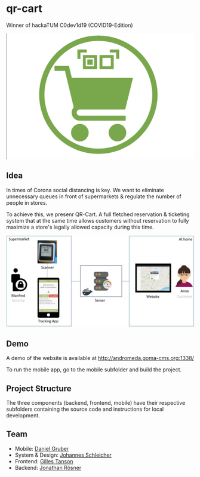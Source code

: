 # qr-cart

Winner of hackaTUM C0dev1d19 (COVID19-Edition)

![alt text](images/logo.png "QR-Cart")

## Idea

In times of Corona social distancing is key. We want to eliminate unnecessary queues in front of supermarkets & regulate the number of people in stores.

To achieve this, we presenr QR-Cart. A full fletched reservation & ticketing system that at the same time allows customers without reservation to fully maximize a store's legally allowed capacity during this time.

![alt text](images/system.jpg "The High Level System Design of QR-Cart")

## Demo

A demo of the website is available at http://andromeda.goma-cms.org:1338/

To run the mobile app, go to the mobile subfolder and build the project.

## Project Structure

The three components (backend, frontend, mobile) have their respective subfolders containing the source code and instructions for local development.

## Team

- Mobile: [Daniel Gruber](https://www.linkedin.com/in/daniel-gruber-6758a2139/)
- System & Design: [Johannes Schleicher](https://www.linkedin.com/in/johannes-schleicher/)
- Frontend: [Gilles Tanson](https://www.linkedin.com/in/gilles-tanson-638b46113/)
- Backend: [Jonathan Rösner](https://github.com/jonrosner)
